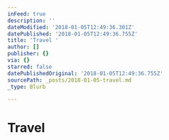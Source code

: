 ```yaml
---
inFeed: true
description: ''
dateModified: '2018-01-05T12:49:36.301Z'
datePublished: '2018-01-05T12:49:36.755Z'
title: 'Travel '
author: []
publisher: {}
via: {}
starred: false
datePublishedOriginal: '2018-01-05T12:49:36.755Z'
sourcePath: _posts/2018-01-05-travel.md
_type: Blurb

---
```

# Travel
